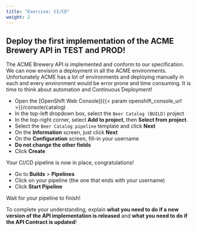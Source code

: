 ```yaml
---
title: "Exercise: CI/CD"
weight: 2
---
```


## Deploy the first implementation of the ACME Brewery API in TEST and PROD!

The ACME Brewery API is implemented and conform to our specification. We can now envision a deployment in all the ACME environments. Unfortunately ACME has a lot of environments and deploying manually in each and every environment would be error prone and time consuming. It is time to think about automation and Continuous Deployment!

- Open the [OpenShift Web Console]({{< param openshift_console_url >}}/console/catalog)
- In the top-left dropdown box, select the `Beer Catalog (BUILD)` project
- In the top-right corner, select **Add to project**, then **Select from project**.
- Select the `Beer Catalog pipeline` template and click **Next**
- On the **Information** screen, just click **Next**
- On the **Configuration** screen, fill-in your username
- **Do not change the other fields**
- Click **Create**

Your CI/CD pipeline is now in place, congratulations!

- Go to **Builds** > **Pipelines**
- Click on your pipeline (the one that ends with your username)
- Click **Start Pipeline**

Wait for your pipeline to finish!

To complete your understanding, explain **what you need to do if a new version of the API implementation is released** and **what you need to do if the API Contract is updated**!

